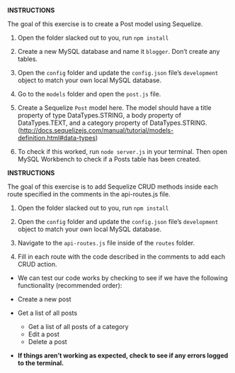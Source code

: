 **INSTRUCTIONS**

 The goal of this exercise is to create a Post model using Sequelize.

 1) Open the folder slacked out to you, run `npm install`

 2) Create a new MySQL database and name it `blogger`. Don’t create any tables.

 3) Open the `config` folder and update the `config.json` file’s `development` object to match your own local MySQL database.

 4) Go to the `models` folder and open the `post.js` file.

 5) Create a Sequelize `Post` model here. The model should have a title property of type DataTypes.STRING, a body property of DataTypes.TEXT, and a category property of DataTypes.STRING.
 (<http://docs.sequelizejs.com/manual/tutorial/models-definition.html#data-types>)

 6) To check if this worked, run `node server.js` in your terminal. Then open MySQL Workbench to check if a Posts table has been created.

 **INSTRUCTIONS**

The goal of this exercise is to add Sequelize CRUD methods inside each route specified in the comments in the api-routes.js file.

 1) Open the folder slacked out to you, run `npm install`

 2) Open the `config` folder and update the `config.json` file’s `development` object to match your own local MySQL database.

 3) Navigate to the `api-routes.js` file inside of the `routes` folder.

 4) Fill in each route with the code described in the comments to add each CRUD action.

* We can test our code works by checking to see if we have the following functionality (recommended order):

 * Create a new post
 * Get a list of all posts
   * Get a list of all posts of a category
   * Edit a post
   * Delete a post

* **If things aren’t working as expected, check to see if any errors logged to the terminal.**